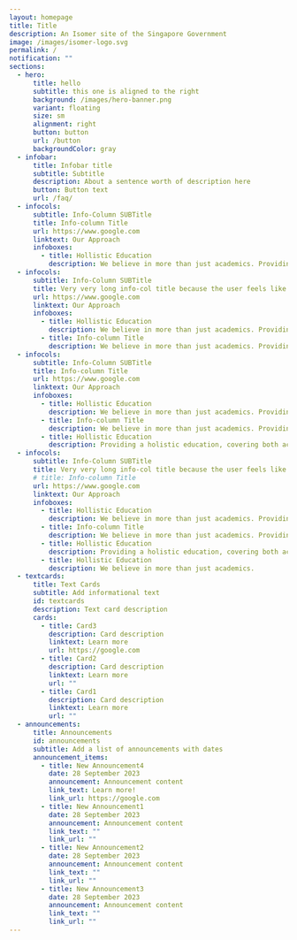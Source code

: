 ```yaml
---
layout: homepage
title: Title
description: An Isomer site of the Singapore Government
image: /images/isomer-logo.svg
permalink: /
notification: ""
sections:
  - hero:
      title: hello
      subtitle: this one is aligned to the right
      background: /images/hero-banner.png
      variant: floating
      size: sm
      alignment: right
      button: button
      url: /button
      backgroundColor: gray
  - infobar:
      title: Infobar title
      subtitle: Subtitle
      description: About a sentence worth of description here
      button: Button text
      url: /faq/
  - infocols:
      subtitle: Info-Column SUBTitle
      title: Info-column Title
      url: https://www.google.com
      linktext: Our Approach
      infoboxes:
        - title: Hollistic Education
          description: We believe in more than just academics. Providing a holistic education, covering both academic and non-academic areas.We believe in more than just academics. Providing a holistic education, covering both academic and non-academic areas.
  - infocols:
      subtitle: Info-Column SUBTitle
      title: Very very long info-col title because the user feels like adding a very long title and they are very verbose humans
      url: https://www.google.com
      linktext: Our Approach
      infoboxes:
        - title: Hollistic Education
          description: We believe in more than just academics. Providing a holistic education, covering both academic and non-academic areas.We believe in more than just academics. Providing a holistic education, covering both academic and non-academic areas.
        - title: Info-column Title
          description: We believe in more than just academics. Providing a holistic education, covering both academic and non-academic areas.
  - infocols:
      subtitle: Info-Column SUBTitle
      title: Info-column Title
      url: https://www.google.com
      linktext: Our Approach
      infoboxes:
        - title: Hollistic Education
          description: We believe in more than just academics. Providing a holistic education, covering both academic and non-academic areas.We believe in more than just academics. Providing a holistic education, covering both academic and non-academic areas.
        - title: Info-column Title
          description: We believe in more than just academics. Providing a holistic education, covering both academic and non-academic areas.
        - title: Hollistic Education
          description: Providing a holistic education, covering both academic and non-academic areas.
  - infocols:
      subtitle: Info-Column SUBTitle
      title: Very very long info-col title because the user feels like adding a very long title and they are very verbose humans
      # title: Info-column Title
      url: https://www.google.com
      linktext: Our Approach
      infoboxes:
        - title: Hollistic Education
          description: We believe in more than just academics. Providing a holistic education, covering both academic and non-academic areas.We believe in more than just academics. Providing a holistic education, covering both academic and non-academic areas.
        - title: Info-column Title
          description: We believe in more than just academics. Providing a holistic education, covering both academic and non-academic areas.
        - title: Hollistic Education
          description: Providing a holistic education, covering both academic and non-academic areas.
        - title: Hollistic Education
          description: We believe in more than just academics.
  - textcards:
      title: Text Cards
      subtitle: Add informational text
      id: textcards
      description: Text card description
      cards:
        - title: Card3
          description: Card description
          linktext: Learn more
          url: https://google.com
        - title: Card2
          description: Card description
          linktext: Learn more
          url: ""
        - title: Card1
          description: Card description
          linktext: Learn more
          url: ""
  - announcements:
      title: Announcements
      id: announcements
      subtitle: Add a list of announcements with dates
      announcement_items:
        - title: New Announcement4
          date: 28 September 2023
          announcement: Announcement content
          link_text: Learn more!
          link_url: https://google.com
        - title: New Announcement1
          date: 28 September 2023
          announcement: Announcement content
          link_text: ""
          link_url: ""
        - title: New Announcement2
          date: 28 September 2023
          announcement: Announcement content
          link_text: ""
          link_url: ""
        - title: New Announcement3
          date: 28 September 2023
          announcement: Announcement content
          link_text: ""
          link_url: ""
---
```

